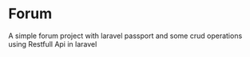 # Forum

A simple forum project with laravel passport and some crud operations using Restfull Api in laravel
